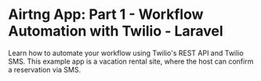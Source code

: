 # Airtng App: Part 1 - Workflow Automation with Twilio - Laravel

Learn how to automate your workflow using Twilio's REST API and Twilio SMS. This example app is a vacation rental site, where the host can confirm a reservation via SMS.
